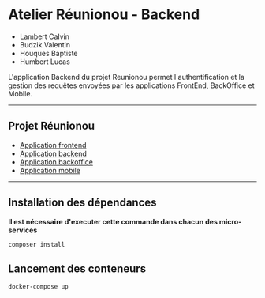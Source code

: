 # Atelier Réunionou - Backend

- Lambert Calvin
- Budzik Valentin
- Houques Baptiste
- Humbert Lucas

L'application Backend du projet Reunionou permet l'authentification et la gestion
des requêtes envoyées par les applications FrontEnd, BackOffice et Mobile.

---

## Projet Réunionou

- [Application frontend](https://github.com/LucasHumbert/atelier2-front)
- [Application backend](https://github.com/LucasHumbert/atelier2-back)
- [Application backoffice](https://github.com/LucasHumbert/atelier2-backoffice)
- [Application mobile](https://github.com/LucasHumbert/atelier2-mobile)

---
## Installation des dépendances
**Il est nécessaire d'executer cette commande dans chacun des micro-services**
```
composer install
```

## Lancement des conteneurs

```
docker-compose up
```
